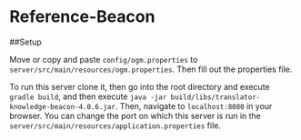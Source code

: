 # Reference-Beacon

##Setup

Move or copy and paste `config/ogm.properties` to `server/src/main/resources/ogm.properties`. Then fill out the properties file.

To run this server clone it, then go into the root directory and execute `gradle build`, and then execute `java -jar build/libs/translator-knowledge-beacon-4.0.6.jar`. Then, navigate to `localhost:8080` in your browser. You can change the port on which this server is run in the `server/src/main/resources/application.properties` file.